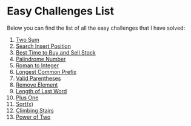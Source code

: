 <h1>Easy Challenges List</h1>
<p>Below you can find the list of all the easy challenges that I have solved:</p>
<ol>
    <li><a href="https://github.com/alirabah93/Algorithm/tree/master/LeetCode/Easy/1.%20Two%20Sum">Two Sum</a></li>
    <li><a href="https://github.com/alirabah93/Algorithm/tree/master/LeetCode/Easy/2.%20Search%20Insert%20Position">Search Insert Position</a></li>
    <li><a href="https://github.com/alirabah93/Algorithm/tree/master/LeetCode/Easy/3.%20Best%20Time%20to%20Buy%20and%20Sell%20Stock">Best Time to Buy and Sell Stock</a></li>
    <li><a href="https://github.com/alirabah93/Algorithm/tree/master/LeetCode/Easy/4.%20Palindrome%20Number">Palindrome Number</a></li>
    <li><a href="https://github.com/alirabah93/Algorithm/tree/master/LeetCode/Easy/5.%20Roman%20to%20Integer">Roman to Integer</a></li>
    <li><a href="https://github.com/alirabah93/Algorithm/tree/master/LeetCode/Easy/6.%20Longest%20Common%20Prefix">Longest Common Prefix</a></li>
    <li><a href="https://github.com/alirabah93/Algorithm/tree/master/LeetCode/Easy/7.%20Valid%20Parentheses">Valid Parentheses</a></li>
    <li><a href="https://github.com/alirabah93/Algorithm/tree/master/LeetCode/Easy/8.%20Remove%20Element">Remove Element</a></li>
    <li><a href="https://github.com/alirabah93/Algorithm/tree/master/LeetCode/Easy/9.%20Length%20of%20Last%20Word">Length of Last Word</a></li>
    <li><a href="https://github.com/alirabah93/Algorithm/tree/master/LeetCode/Easy/10.%20Plus%20One">Plus One</a></li>
    <li><a href="https://github.com/alirabah93/Algorithm/tree/master/LeetCode/Easy/11.%20Sqrt(x)">Sqrt(x)</a></li>
    <li><a href="https://github.com/alirabah93/Algorithm/tree/master/LeetCode/Easy/12.%20Climbing%20Stairs">Climbing Stairs</a></li>
    <li><a href="https://github.com/alirabah93/Algorithm/tree/master/LeetCode/Easy/13.%20Power%20of%20Two">Power of Two</a></li>
</ol>






